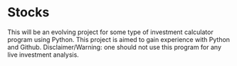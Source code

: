 # Stocks

This will be an evolving project for some type of investment calculator program using Python.  This project is aimed to gain experience with Python and Github.  Disclaimer/Warning: one should not use this program for any live investment analysis.
